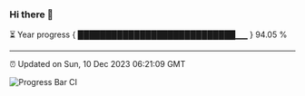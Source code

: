 ### Hi there 👋

⏳ Year progress { ████████████████████████████▁▁ } 94.05 %

---

⏰ Updated on Sun, 10 Dec 2023 06:21:09 GMT

![Progress Bar CI](https://github.com/ZhaoGui/ZhaoGui/workflows/Progress%20Bar%20CI/badge.svg)
